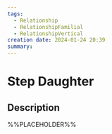 ```yaml
---
tags:
  - Relationship
  - RelationshipFamilial
  - RelationshipVertical
creation date: 2024-01-24 20:39
summary:
---
```

# Step Daughter

## Description

%%PLACEHOLDER%%
